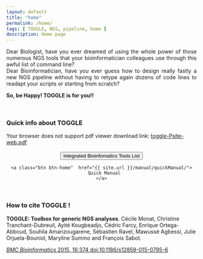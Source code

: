```yaml
---
layout: default
title: "home"
permalink: /home/
tags: [ TOGGLE, NGS, pipeline, home ]
description: Home page
---
```



<div>
<p align="justify">
Dear Biologist, have you ever dreamed of using the whole power of those numerous NGS tools that your bioinformatician colleagues use through this awful list of command line?
<br />
Dear Bioinformatician, have you ever guess how to design really fastly a new NGS pipeline without having to retype again dozens of code lines to readapt your scripts or starting from scratch?
</p>

<p align="justify">
<b> So, be Happy! TOGGLE is for you!! </b>
</p>
</div>

<br />


###  Quick info about TOGGLE
<div>
<object data="{{ site.url }}/files/toggle-Psite-web.pdf" type="application/pdf" width="100%" height="500px" pluginspage="http://www.adobe.com/products/acrobat/readstep2.html">
Your browser does not support pdf viewer download link: <a href="{{ site.url }}/files/toggle-Psite-web.pdf">toggle-Psite-web.pdf</a>
</object>
</div>

<br />

<div><center>
	<!-- Button trigger modal -->
	<button class="btn btn-home" data-toggle="modal" data-target="#modal-lg">
	  Integrated Bioinfomatics Tools List
	</button>

	<a class="btn btn-home"  href="{{ site.url }}/manual/quickManual/">
	  Quick Manual
	</a>
</center></div>

<br />

###  How to cite TOGGLE !

**TOGGLE: Toolbox for generic NGS analyses**. Cécile Monat, Christine Tranchant-Dubreuil, Ayité Kougbeadjo, Cédric Farcy, Enrique
Ortega-Abboud, Souhila Amanzougarene, Sébastien Ravel, Mawussé Agbessi, Julie Orjuela-Bouniol, Maryline Summo and François Sabot.

[*BMC Bioinformatics* 2015, 16:374  doi:10.1186/s12859-015-0795-6](http://www.biomedcentral.com/1471-2105/16/374)
